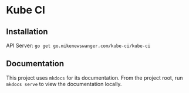 # Kube CI #

## Installation ##

API Server: `go get go.mikenewswanger.com/kube-ci/kube-ci`

## Documentation ##

This project uses `mkdocs` for its documentation.  From the project root, run `mkdocs serve` to view the documentation locally.


